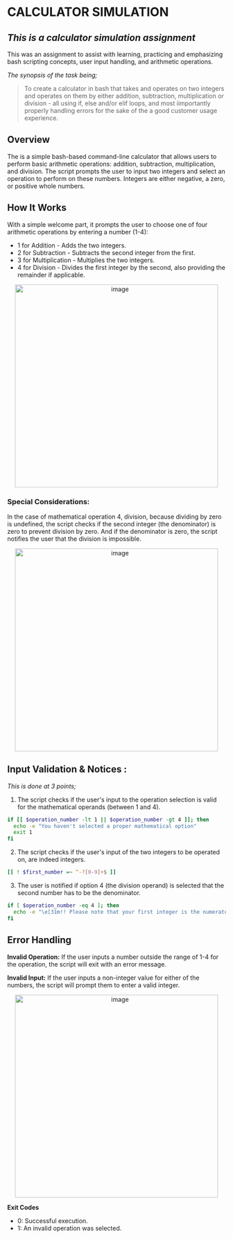 # CALCULATOR SIMULATION

## _This is a calculator simulation assignment_

This was an assignment to assist with learning, practicing and emphasizing bash scripting
concepts, user input handling, and arithmetic operations.

_The synopsis of the task being;_

> To create a calculator in bash that takes and operates on two integers and operates on
> them by either addition, subtraction, multiplication or division - all using if, else 
> and/or elif loops, and most iimportantly properly handling errors for the sake of the
> a good customer usage experience.


## Overview
The is a simple bash-based command-line calculator that allows users to perform basic arithmetic 
operations: addition, subtraction, multiplication, and division. The script prompts the user to 
input two integers and select an operation to perform on these numbers. Integers are either 
negative, a zero, or positive whole numbers.


## How It Works
With a simple welcome part, it prompts the user to choose one of four arithmetic operations by
entering a number (1-4):


* 1 for Addition - Adds the two integers.
* 2 for Subtraction - Subtracts the second integer from the first.
* 3 for Multiplication - Multiplies the two integers.
* 4 for Division - Divides the first integer by the second, also providing the remainder if applicable.

<div align="center">
  <img width="468" alt="image" src="https://github.com/user-attachments/assets/153e5048-42de-4a48-898d-56c3736185a6">
</div>

### Special Considerations:
In the case of mathematical operation 4, division, because dividing by zero is undefined, the script 
checks if the second integer (the denominator) is zero to prevent division by zero. And if the 
denominator is zero, the script notifies the user that the division is impossible.

<div align="center">
  <img width="468" alt="image" src="https://github.com/user-attachments/assets/1c9d5a77-62df-4b95-a4ea-ebc2ded6f66e">
</div>

## Input Validation & Notices :

_This is done at 3 points;_

1. The script checks if the user's input to the operation selection is valid for the mathematical operands 
(between 1 and 4).

```sh
if [[ $operation_number -lt 1 || $operation_number -gt 4 ]]; then
  echo -e "You haven't selected a proper mathematical option"
  exit 1
fi
```
 
2. The script checks if the user's input of the two integers to be operated on, are indeed integers.

```sh
[[ ! $first_number =~ ^-?[0-9]+$ ]]
```

3. The user is notified if option 4 (the division operand) is selected that the second number has to be the denominator.

```sh
if [ $operation_number -eq 4 ]; then
  echo -e "\e[31m!! Please note that your first integer is the numerator and the second number is the denominator !!\e[0m"
fi
```


## Error Handling

**Invalid Operation:** If the user inputs a number outside the range of 1-4 for the operation, the script will exit with an error message.

**Invalid Input:** If the user inputs a non-integer value for either of the numbers, the script will prompt them to enter a valid integer.

<div align="center">
  <img width="468" alt="image" src="https://github.com/user-attachments/assets/fb3a0bd3-80dc-4032-aaa0-7193e6c7cafc">
</div>

**Exit Codes**
- 0: Successful execution.
- 1: An invalid operation was selected.
